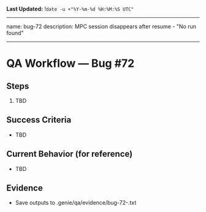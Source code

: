 **Last Updated:** !`date -u +"%Y-%m-%d %H:%M:%S UTC"`

---
name: bug-72
description: MPC session disappears after resume - "No run found"

---

# QA Workflow — Bug #72

## Steps
1. TBD

## Success Criteria
- TBD

## Current Behavior (for reference)
- TBD

## Evidence
- Save outputs to .genie/qa/evidence/bug-72-<timestamp>.txt
